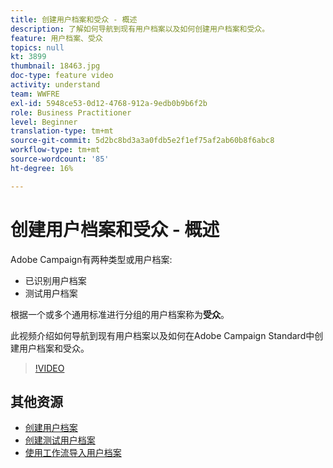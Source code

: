 ```yaml
---
title: 创建用户档案和受众 - 概述
description: 了解如何导航到现有用户档案以及如何创建用户档案和受众。
feature: 用户档案、受众
topics: null
kt: 3899
thumbnail: 18463.jpg
doc-type: feature video
activity: understand
team: WWFRE
exl-id: 5948ce53-0d12-4768-912a-9edb0b9b6f2b
role: Business Practitioner
level: Beginner
translation-type: tm+mt
source-git-commit: 5d2bc8bd3a3a0fdb5e2f1ef75af2ab60b8f6abc8
workflow-type: tm+mt
source-wordcount: '85'
ht-degree: 16%

---
```


# 创建用户档案和受众 - 概述

Adobe Campaign有两种类型或用户档案:

* 已识别用户档案
* 测试用户档案

根据一个或多个通用标准进行分组的用户档案称为&#x200B;**受众**。

此视频介绍如何导航到现有用户档案以及如何在Adobe Campaign Standard中创建用户档案和受众。

>[!VIDEO](https://video.tv.adobe.com/v/18463/?quality=12)

## 其他资源

* [创建用户档案](/help/profiles-and-audiences/creating-a-profile.md)
* [创建测试用户档案](/help/profiles-and-audiences/test-profiles.md)
* [使用工作流导入用户档案](/help/managing-processes-and-data/importing-profiles.md)
